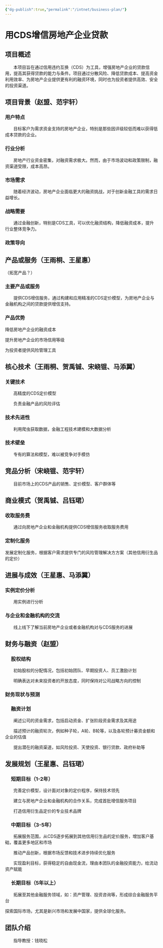 ```yaml
---
{"dg-publish":true,"permalink":"/intnet/business-plan/"}
---
```



# 用CDS增信房地产企业贷款

## 项目概述

       本项目旨在通过信用违约互换（CDS）为工具，增强房地产企业的贷款信用，提高其获得贷款的能力与条件。项目通过分散风险、降低贷款成本、提高资金利用效率、为房地产企业提供更有利的融资环境，同时也为投资者提供高效、安全的投资渠道。

## 项目背景（赵盟、范宇轩）

### 用户特点

       目标客户为需求资金支持的房地产企业，特别是那些因评级较低而难以获得低成本贷款的企业。

### 行业分析

       房地产行业资金密集，对融资需求极大。然而，由于市场波动和政策限制，融资渠道受限，成本高昂。

### 市场需求

       随着经济波动，房地产企业面临更大的融资挑战，对于创新金融工具的需求日益增长。

### 战略需要

       通过金融创新，特别是CDS工具，可以优化融资结构，降低融资成本，提升行业整体竞争力。

### 政策导向

## 产品或服务（王雨桐、王星惠）

（拓宽产品？）

### 主要产品或服务

       提供CDS增信服务，通过构建和应用精准的CDS定价模型，为房地产企业与金融机构之间的贷款提供增信支持。

### 产品优势

降低房地产企业的融资成本

提升房地产企业的市场信用等级

为投资者提供风险管理工具

## 核心技术（王雨桐、贺禹铖、宋峣锟、马添翼）

### 关键技术

       高精度的CDS定价模型

       负责金融产品的风险评估

### 技术先进性

       利用爬虫获取数据，金融工程技术建模和大数据分析

### 技术壁垒

       专有的算法和模型，难以被竞争对手模仿

## 竞品分析（宋峣锟、范宇轩）

       目前市场上的CDS产品的销售、定价模型、客户群体等

## 商业模式（贺禹铖、吕钰珺）

### 收取服务费

       通过向房地产企业和金融机构提供CDS增信服务收取服务费用

### 定制化服务

发展定制化服务，根据客户需求提供专门的风险管理解决方方案（其他信用衍生品的定价）

## 进展与成效（王星惠、马添翼）

### 实例定价分析

       用实例进行分析

### 与企业和金融机构的交流

       线上线下了解当前房地产企业或者金融机构对与CDS服务的进展

## 财务与融资（赵盟）

###      股权结构

       初始股权的分配情况，包括初始团队、早期投资人、员工激励计划

       明确表达对未来投资者的开放态度，同时保持对公司战略方向的控制

### 财务现状与预测

###      融资计划

       阐述公司的资金需求，包括启动资金、扩张阶段资金需求及其用途

       描述预计的融资轮次，例如种子轮，A轮、B轮等，以及各轮预计募资金额和企业的估值

       提出潜在的融资渠道，如风险投资、天使投资、银行贷款、政府补助等

## 发展规划（王星惠、吕钰珺）

###      短期目标（1-2年）

       完善定价模型，设计面对对象的定价程序，保持技术领先

       建立与房地产企业和金融机构的合作关系，完成首批增信服务项目

       打造信用衍生品定价的专业技术品牌

###      中期目标（3-5年）

       拓展服务范围，从CDS逐步拓展到其他信用衍生品的定价服务，增加客户基础，覆盖更多地区和市场

       推动产品创新，根据市场反馈和技术进步持续优化服务

       实现盈利目标，获得稳定的自由现金流，理由本团队的金融投资能力，给流动资产赋能

###      长期目标（5年以上）

       拓展至其他金融服务领域，如：资产管理、投资咨询等，形成综合金融服务平台

探索国际市场，尤其是新兴市场和发展中国家，提供全球化服务。

## 团队介绍

       指导教授：钱晓松